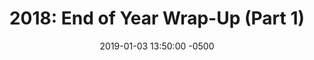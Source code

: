 ---
layout: page-redirect
title:  "2018: End of Year Wrap-Up (Part 1)"
date:   2019-01-03 13:50:00 -0500
date_edited: 2019-05-05 16:00:00 -0400
categories: [meta, dev, gaming]
category: [meta, dev, gaming]
tags: [wrap-up, pic]
excerpt: Following in my friend's footsteps, I'm creating my own end of the year wrap-up, covering what I've done over what feels like an extremely long time period. This covers the second half a 2017 where a lot went on.
image: /blog/assets/img/end-of-year-wrapup-2018.png
preview: /blog/assets/img/end-of-year-wrapup-2018.png
---
